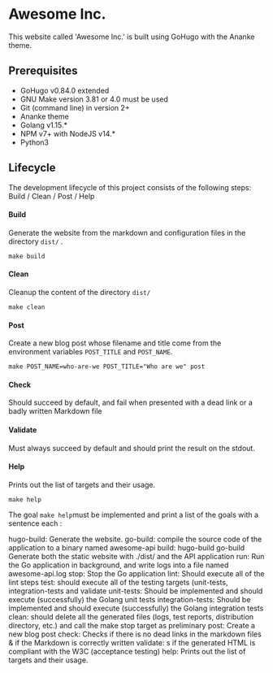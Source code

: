 # Awesome Inc.

This website called 'Awesome Inc.' is built using GoHugo with the Ananke theme.

## Prerequisites

- GoHugo v0.84.0 extended
- GNU Make version 3.81 or 4.0 must be used
- Git (command line) in version 2+
- Ananke theme
- Golang v1.15.*
- NPM v7+ with NodeJS v14.*
- Python3

## Lifecycle

The development lifecycle of this project consists of the following steps: Build / Clean / Post / Help

#### Build

Generate the website from the markdown and configuration files in the directory `dist/` .

`make build`

#### Clean

Cleanup the content of the directory `dist/`

`make clean`

#### Post

Create a new blog post whose filename and title come from the environment variables `POST_TITLE` and `POST_NAME`.

`make POST_NAME=who-are-we POST_TITLE="Who are we" post`

#### Check

Should succeed by default, and fail when presented with a dead link or a badly written Markdown file

#### Validate

Must always succeed by default and should print the result on the stdout.

#### Help

Prints out the list of targets and their usage.

`make help`
 
The goal `make help`must be implemented and print a list of the goals with a sentence each :

hugo-build:  Generate the website.
go-build:  compile the source code of the application to a binary named awesome-api
build: hugo-build go-build  Generate both the static website with ./dist/ and the API application
run:  Run the Go application in background, and write logs into a file named awesome-api.log
stop:  Stop the Go application
lint:  Should execute all of the lint steps
test:  should execute all of the testing targets (unit-tests, integration-tests and validate
unit-tests:  Should be implemented and should execute (successfully) the Golang unit tests
integration-tests:  Should be implemented and should execute (successfully) the Golang integration tests
clean:  should delete all the generated files (logs, test reports, distribution directory, etc.) and call the make stop target as preliminary
post:  Create a new blog post
check:  Checks if there is no dead links in the markdown files & if the Markdown is correctly written
validate: s if  the generated HTML is compliant with the W3C (acceptance testing)
help:  Prints out the list of targets and their usage.

